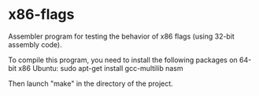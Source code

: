 # x86-flags
Assembler program for testing the behavior of x86 flags (using 32-bit assembly code).

To compile this program, you need to install the following packages on 64-bit x86 Ubuntu:
sudo apt-get install gcc-multilib nasm

Then launch "make" in the directory of the project.
